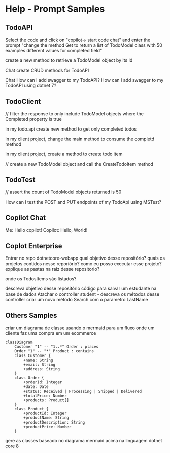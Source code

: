 # Help - Prompt Samples

## TodoAPI
Select the code and click on "copilot-> start code chat" and enter the prompt "change the method Get to return a list of TodoModel class with 50 examples different values ​​for completed field"

create a new method to retrieve a TodoModel object by its Id

Chat
create CRUD methods for TodoAPI

Chat
How can I add swagger to my TodoAPI?
How can I add swagger to my TodoAPI using dotnet 7?

## TodoClient
// filter the response to only include TodoModel objects where the Completed property is true

in my todo.api create new method to get only completed todos

in my client project, change the main method to consume the completd method

in my client project, create a method to create todo item

// create a new TodoModel object and call the CreateTodoItem method


## TodoTest
// assert the count of TodoModel objects returned is 50

How can I test the POST and PUT endpoints of my TodoApi using MSTest?


## Copilot Chat
Me: Hello copilot!
Copilot: Hello, World!


## Coplot Enterprise
Entrar no repo dotnetcore-webapp
qual objetivo desse repositório?
quais os projetos contidos nesse reporiório?
como eu posso executar esse projeto?
explique as pastas na raiz desse repositorio?

onde os TodosItems são listados?

descreva objetivo desse repositório
código para salvar um estudante na base de dados
Atachar o controller student - descreva os métodos desse controller
criar um novo método Search com o parametro LastName


## Others Samples

criar um diagrama de classe usando o mermaid para um fluxo onde um cliente faz uma compra em um ecommerce

```mermaid
classDiagram
    Customer "1" -- "1..*" Order : places
    Order "1" -- "*" Product : contains
    class Customer {
        +name: String
        +email: String
        +address: String
    }
    class Order {
        +orderId: Integer
        +date: Date
        +status: Received | Processing | Shipped | Delivered
        +totalPrice: Number
        +products: Product[]
    }
    class Product {
        +productId: Integer
        +productName: String
        +productDescription: String
        +productPrice: Number
    }
```

gere as classes baseado no diagrama mermaid acima na linguagem dotnet core 8
